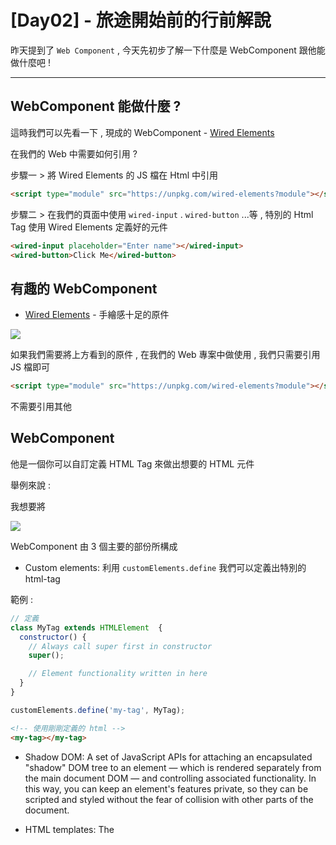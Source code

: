 # [Day02] - 旅途開始前的行前解說

昨天提到了 `Web Component` , 今天先初步了解一下什麼是 WebComponent 跟他能做什麼吧 !

------

## WebComponent 能做什麼 ?

這時我們可以先看一下 , 現成的 WebComponent - [Wired Elements](https://wiredjs.com/) 

在我們的 Web 中需要如何引用 ?

步驟一 > 將 Wired Elements 的 JS 檔在 Html 中引用

```html
<script type="module" src="https://unpkg.com/wired-elements?module"></script>
```

步驟二 > 在我們的頁面中使用 `wired-input` . `wired-button` ...等 , 特別的 Html Tag 使用 Wired Elements 定義好的元件

```html
<wired-input placeholder="Enter name"></wired-input>
<wired-button>Click Me</wired-button>
```

## 有趣的 WebComponent 

- [Wired Elements](https://wiredjs.com/) - 手繪感十足的原件

![](https://i.imgur.com/GOM4RIt.png)

如果我們需要將上方看到的原件 , 在我們的 Web 專案中做使用 , 我們只需要引用 JS 檔即可

```html
<script type="module" src="https://unpkg.com/wired-elements?module"></script>
```

不需要引用其他

## WebComponent

他是一個你可以自訂定義 HTML Tag 來做出想要的 HTML 元件

舉例來說 : 

我想要將

![](https://i.imgur.com/cm5OUGj.png)

WebComponent 由 3 個主要的部份所構成

- Custom elements: 利用 `customElements.define` 我們可以定義出特別的 html-tag

範例 : 
```javascript
// 定義
class MyTag extends HTMLElement  {
  constructor() {
    // Always call super first in constructor
    super();

    // Element functionality written in here
  }
}

customElements.define('my-tag', MyTag);
```

```html
<!-- 使用剛剛定義的 html -->
<my-tag></my-tag>
```


- Shadow DOM: A set of JavaScript APIs for attaching an encapsulated "shadow" DOM tree to an element — which is rendered separately from the main document DOM — and controlling associated functionality. In this way, you can keep an element's features private, so they can be scripted and styled without the fear of collision with other parts of the document.

- HTML templates: The <template> and <slot> elements enable you to write markup templates that are not displayed in the rendered page. These can then be reused multiple times as the basis of a custom element's structure.


### 有趣的 WebComponent

- [Wired Elements](https://wiredjs.com/) - 手繪感十足的原件



## 參考資料 :

- [Udemy 課程 - Web Components & Stencil.js - Build Custom HTML Elements](https://www.udemy.com/course/web-components-stenciljs-build-custom-html-elements/)
- [webcomponents 官方網站](https://www.webcomponents.org/)
- [MDN - webcomponents 介紹](https://developer.mozilla.org/en-US/docs/Web/Web_Components)
